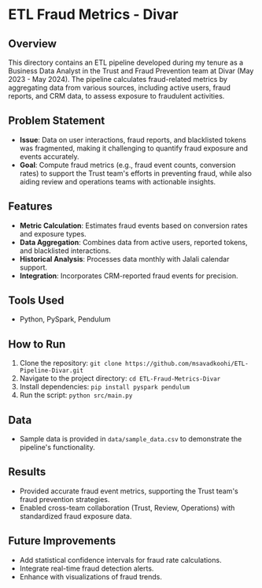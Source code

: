 # ETL Fraud Metrics - Divar

## Overview
This directory contains an ETL pipeline developed during my tenure as a Business Data Analyst in the Trust and Fraud Prevention team at Divar (May 2023 - May 2024). The pipeline calculates fraud-related metrics by aggregating data from various sources, including active users, fraud reports, and CRM data, to assess exposure to fraudulent activities.

## Problem Statement
- **Issue**: Data on user interactions, fraud reports, and blacklisted tokens was fragmented, making it challenging to quantify fraud exposure and events accurately.
- **Goal**: Compute fraud metrics (e.g., fraud event counts, conversion rates) to support the Trust team's efforts in preventing fraud, while also aiding review and operations teams with actionable insights.

## Features
- **Metric Calculation**: Estimates fraud events based on conversion rates and exposure types.
- **Data Aggregation**: Combines data from active users, reported tokens, and blacklisted interactions.
- **Historical Analysis**: Processes data monthly with Jalali calendar support.
- **Integration**: Incorporates CRM-reported fraud events for precision.

## Tools Used
- Python, PySpark, Pendulum

## How to Run
1. Clone the repository: `git clone https://github.com/msavadkoohi/ETL-Pipeline-Divar.git`
2. Navigate to the project directory: `cd ETL-Fraud-Metrics-Divar`
3. Install dependencies: `pip install pyspark pendulum`
4. Run the script: `python src/main.py`

## Data
- Sample data is provided in `data/sample_data.csv` to demonstrate the pipeline's functionality.

## Results
- Provided accurate fraud event metrics, supporting the Trust team's fraud prevention strategies.
- Enabled cross-team collaboration (Trust, Review, Operations) with standardized fraud exposure data.

## Future Improvements
- Add statistical confidence intervals for fraud rate calculations.
- Integrate real-time fraud detection alerts.
- Enhance with visualizations of fraud trends.